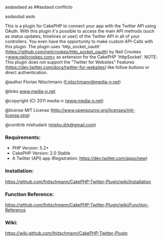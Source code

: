asdasdasd as 
##asdasd conflicto

asdasdsd
asds

This is a plugin for CakePHP to connect your app with the Twitter API using OAuth.
With this plugin it's possible to access the main API methods (such as status updates, timelines or user) of the Twitter API in all of your controllers. You even have the opportunity to make custom API-Calls with this plugin.
The plugin uses 'http_socket_oauth' (https://github.com/neilcrookes/http_socket_oauth) by Neil Crookes <www.neilcrookes.com> as extension for the CakePHP 'HttpSocket'. 
NOTE: This plugin does not support the "Twitter for Websites" Features (https://dev.twitter.com/docs/twitter-for-websites) like follow buttons or direct authentication.

@author Florian Nitschmann (f.nitschmann@media-n.net)

@links www.media-n.net

@copyright (C) 2011 media-n (www.media-n.net)

@license MIT License (http://www.opensource.org/licenses/mit-license.php)

@conttrib mishudark (mishu.drk@gmail.com)
### Requirements:

* PHP Version: 5.2+
* CakePHP Version: 2.0 Stable
* A Twitter (API) app (Registration: https://dev.twitter.com/apps/new)


### Installation:

https://github.com/fnitschmann/CakePHP-Twitter-Plugin/wiki/Installation

### Function Reference:

https://github.com/fnitschmann/CakePHP-Twitter-Plugin/wiki/Function-Reference


### Wiki:

https://wiki.github.com/fnitschmann/CakePHP-Twitter-Plugin
